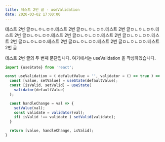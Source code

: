 ```yaml
---
title: 테스트 2번 글 - useValidation
date: 2020-03-02 17:00:00
---
```


테스트 2번 글ㅁㄴㅇㄴㅁㅇ.테스트 2번 글ㅁㄴㅇㄴㅁㅇ.테스트 2번 글ㅁㄴㅇㄴㅁㅇ.테스트 2번 글ㅁㄴㅇㄴㅁㅇ.테스트 2번 글ㅁㄴㅇㄴㅁㅇ.테스트 2번 글ㅁㄴㅇㄴㅁㅇ.테스트 2번 글ㅁㄴㅇㄴㅁㅇ.테스트 2번 글ㅁㄴㅇㄴㅁㅇ.테스트 2번 글ㅁㄴㅇㄴㅁㅇ.테스트 2번 글

테스트 2번 글의 두 번째 문단입니다. 여기에서는 useValidation 을 작성하겠습니다.

```javascript
import {useState} from 'react';

const useValidation = ( defalutValue = '', validator = () => true ) => {
  const [value, setValue] = useState(defaultValue);
  const [isValid, setValid] = useState(
    validator(defaultValue)
  );

  const handleChange = val => {
    setValue(val);
    const validate = validator(val);
    if( isValid !== validate ) setValid(validate);
  }

  return [value, handleChange, isValid];
}
```